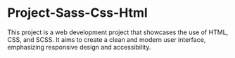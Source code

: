 # Project-Sass-Css-Html
This project is a web development project that showcases the use of HTML, CSS, and SCSS. It aims to create a clean and modern user interface, emphasizing responsive design and accessibility.

